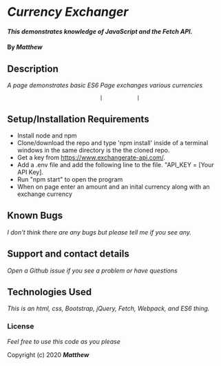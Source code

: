 
# _Currency Exchanger_

#### _This demonstrates knowledge of JavaScript and the Fetch API._

#### By _**Matthew**_


## Description

_A page demonstrates basic ES6_
_Page exchanges various currencies_

                                  |           |           
## Setup/Installation Requirements

* Install node and npm
* Clone/download the repo and type 'npm install' inside of a terminal windows in the same directory is the the cloned repo. 
* Get a key from https://www.exchangerate-api.com/. 
* Add a .env file and add the following line to the file. "API_KEY = [Your API Key].
* Run "npm start" to open the program
* When on page enter an amount and an inital currency along with an exchange currency

## Known Bugs

_I don't think there are any bugs but please tell me if you see any._

## Support and contact details

_Open a Github issue if you see a problem or have questions_

## Technologies Used

_This is an html, css, Bootstrap, jQuery, Fetch, Webpack, and ES6 thing._

### License

*Feel free to use this code as you please*

Copyright (c) 2020 **_Matthew_**

